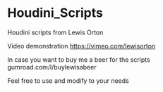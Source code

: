 # Houdini_Scripts

Houdini scripts from Lewis Orton

Video demonstration https://vimeo.com/lewisorton

In case you want to buy me a beer for the scripts gumroad.com/l/buylewisabeer

Feel free to use and modify to your needs
